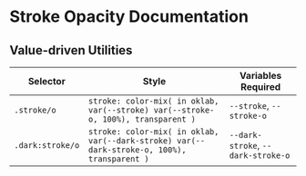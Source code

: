 # Stroke Opacity Documentation

## Value-driven Utilities

| Selector         | Style                                                                                       | Variables Required                 |
| ---------------- | ------------------------------------------------------------------------------------------- | ---------------------------------- |
| `.stroke/o`      | `stroke: color-mix( in oklab, var(--stroke) var(--stroke-o, 100%), transparent )`           | `--stroke`, `--stroke-o`           |
| `.dark:stroke/o` | `stroke: color-mix( in oklab, var(--dark-stroke) var(--dark-stroke-o, 100%), transparent )` | `--dark-stroke`, `--dark-stroke-o` |
